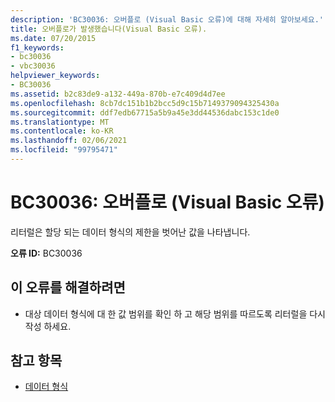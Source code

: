 ```yaml
---
description: 'BC30036: 오버플로 (Visual Basic 오류)에 대해 자세히 알아보세요.'
title: 오버플로가 발생했습니다(Visual Basic 오류).
ms.date: 07/20/2015
f1_keywords:
- bc30036
- vbc30036
helpviewer_keywords:
- BC30036
ms.assetid: b2c83de9-a132-449a-870b-e7c409d4d7ee
ms.openlocfilehash: 8cb7dc151b1b2bcc5d9c15b7149379094325430a
ms.sourcegitcommit: ddf7edb67715a5b9a45e3dd44536dabc153c1de0
ms.translationtype: MT
ms.contentlocale: ko-KR
ms.lasthandoff: 02/06/2021
ms.locfileid: "99795471"
---
```

# <a name="bc30036-overflow-visual-basic-error"></a>BC30036: 오버플로 (Visual Basic 오류)

리터럴은 할당 되는 데이터 형식의 제한을 벗어난 값을 나타냅니다.

 **오류 ID:** BC30036

## <a name="to-correct-this-error"></a>이 오류를 해결하려면

- 대상 데이터 형식에 대 한 값 범위를 확인 하 고 해당 범위를 따르도록 리터럴을 다시 작성 하세요.

## <a name="see-also"></a>참고 항목

- [데이터 형식](../data-types/index.md)
